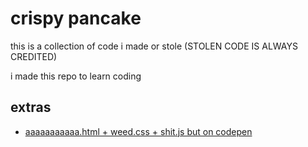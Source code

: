 # crispy pancake
this is a collection of code i made or stole (STOLEN CODE IS ALWAYS CREDITED)

i made this repo to learn coding

## extras
- [aaaaaaaaaaa.html + weed.css + shit.js but on codepen](https://codepen.io/lime360/pen/KKBMMvj)